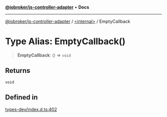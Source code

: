 [**@iobroker/js-controller-adapter**](../../README.md) • **Docs**

***

[@iobroker/js-controller-adapter](../../globals.md) / [\<internal\>](../README.md) / EmptyCallback

# Type Alias: EmptyCallback()

> **EmptyCallback**: () => `void`

## Returns

`void`

## Defined in

[types-dev/index.d.ts:402](https://github.com/ioBroker/ioBroker.js-controller/blob/b499d83cda369ad8a77cd1584bbda2b5b44bf993/packages/types-dev/index.d.ts#L402)
